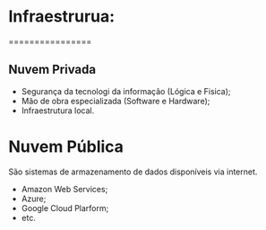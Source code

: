 # Infraestrurua:
================

## Nuvem Privada
- Segurança da tecnologi da informação (Lógica e Fisica);
- Mão de obra especializada (Software e Hardware);
- Infraestrutura local.

# Nuvem Pública
São sistemas de armazenamento de dados disponíveis via internet.

- Amazon Web Services;
- Azure;
- Google Cloud Plarform;
- etc.